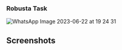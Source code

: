 ### Robusta Task

![WhatsApp Image 2023-06-22 at 19 24 31](https://github.com/KareemShaban1/robusta_task/assets/42013687/7d5c77dc-3917-42ae-9415-bda7bc3267af)

## Screenshots
